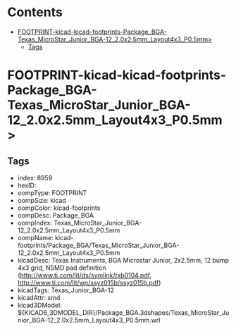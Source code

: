 



Contents
========

* [FOOTPRINT-kicad-kicad-footprints-Package_BGA-Texas_MicroStar_Junior_BGA-12_2.0x2.5mm_Layout4x3_P0.5mm>](#footprint-kicad-kicad-footprints-package_bga-texas_microstar_junior_bga-12_20x25mm_layout4x3_p05mm)
	* [Tags](#tags)

# FOOTPRINT-kicad-kicad-footprints-Package_BGA-Texas_MicroStar_Junior_BGA-12_2.0x2.5mm_Layout4x3_P0.5mm>

## Tags

- index: 8959
- hexID: 
- oompType: FOOTPRINT
- oompSize: kicad
- oompColor: kicad-footprints
- oompDesc: Package_BGA
- oompIndex: Texas_MicroStar_Junior_BGA-12_2.0x2.5mm_Layout4x3_P0.5mm
- oompName: kicad-footprints/Package_BGA/Texas_MicroStar_Junior_BGA-12_2.0x2.5mm_Layout4x3_P0.5mm
- kicadDesc: Texas Instruments, BGA Microstar Junior, 2x2.5mm, 12 bump 4x3 grid, NSMD pad definition (http://www.ti.com/lit/ds/symlink/txb0104.pdf, http://www.ti.com/lit/wp/ssyz015b/ssyz015b.pdf)
- kicadTags: Texas_Junior_BGA-12
- kicadAttr: smd
- kicad3DModel: ${KICAD6_3DMODEL_DIR}/Package_BGA.3dshapes/Texas_MicroStar_Junior_BGA-12_2.0x2.5mm_Layout4x3_P0.5mm.wrl
